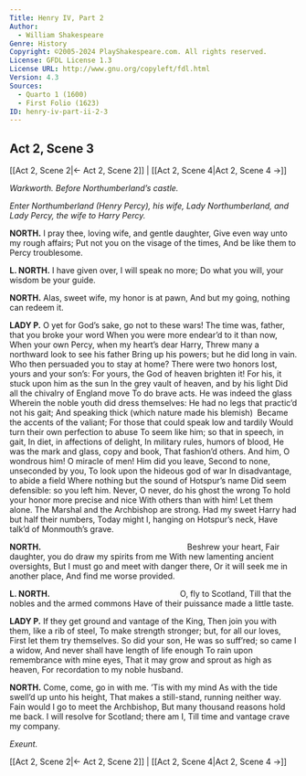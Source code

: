 ```yaml
---
Title: Henry IV, Part 2
Author: 
  - William Shakespeare
Genre: History
Copyright: ©2005-2024 PlayShakespeare.com. All rights reserved.
License: GFDL License 1.3
License URL: http://www.gnu.org/copyleft/fdl.html
Version: 4.3
Sources:
  - Quarto 1 (1600)
  - First Folio (1623)
ID: henry-iv-part-ii-2-3
---
```


## Act 2, Scene 3
[[Act 2, Scene 2|← Act 2, Scene 2]] | [[Act 2, Scene 4|Act 2, Scene 4 →]]

*Warkworth. Before Northumberland’s castle.*

*Enter Northumberland (Henry Percy), his wife, Lady Northumberland, and Lady Percy, the wife to Harry Percy.*

**NORTH.**
I pray thee, loving wife, and gentle daughter,
Give even way unto my rough affairs;
Put not you on the visage of the times,
And be like them to Percy troublesome.

**L. NORTH.**
I have given over, I will speak no more;
Do what you will, your wisdom be your guide.

**NORTH.**
Alas, sweet wife, my honor is at pawn,
And but my going, nothing can redeem it.

**LADY P.**
O yet for God’s sake, go not to these wars!
The time was, father, that you broke your word
When you were more endear’d to it than now,
When your own Percy, when my heart’s dear Harry,
Threw many a northward look to see his father
Bring up his powers; but he did long in vain.
Who then persuaded you to stay at home?
There were two honors lost, yours and your son’s:
For yours, the God of heaven brighten it!
For his, it stuck upon him as the sun
In the grey vault of heaven, and by his light
Did all the chivalry of England move
To do brave acts. He was indeed the glass
Wherein the noble youth did dress themselves:
He had no legs that practic’d not his gait;
And speaking thick (which nature made his blemish) 
Became the accents of the valiant;
For those that could speak low and tardily
Would turn their own perfection to abuse
To seem like him; so that in speech, in gait,
In diet, in affections of delight,
In military rules, humors of blood,
He was the mark and glass, copy and book,
That fashion’d others. And him, O wondrous him!
O miracle of men! Him did you leave,
Second to none, unseconded by you,
To look upon the hideous god of war
In disadvantage, to abide a field
Where nothing but the sound of Hotspur’s name
Did seem defensible: so you left him.
Never, O never, do his ghost the wrong
To hold your honor more precise and nice
With others than with him! Let them alone.
The Marshal and the Archbishop are strong.
Had my sweet Harry had but half their numbers,
Today might I, hanging on Hotspur’s neck,
Have talk’d of Monmouth’s grave.

**NORTH.**
                  Beshrew your heart,
Fair daughter, you do draw my spirits from me
With new lamenting ancient oversights,
But I must go and meet with danger there,
Or it will seek me in another place,
And find me worse provided.

**L. NORTH.**
                O, fly to Scotland,
Till that the nobles and the armed commons
Have of their puissance made a little taste.

**LADY P.**
If they get ground and vantage of the King,
Then join you with them, like a rib of steel,
To make strength stronger; but, for all our loves,
First let them try themselves. So did your son,
He was so suff’red; so came I a widow,
And never shall have length of life enough
To rain upon remembrance with mine eyes,
That it may grow and sprout as high as heaven,
For recordation to my noble husband.

**NORTH.**
Come, come, go in with me. ’Tis with my mind
As with the tide swell’d up unto his height,
That makes a still-stand, running neither way.
Fain would I go to meet the Archbishop,
But many thousand reasons hold me back.
I will resolve for Scotland; there am I,
Till time and vantage crave my company.

*Exeunt.*

[[Act 2, Scene 2|← Act 2, Scene 2]] | [[Act 2, Scene 4|Act 2, Scene 4 →]]